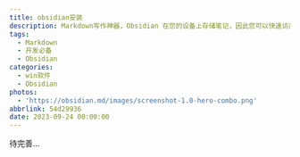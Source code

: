 ```yaml
---
title: obsidian安装
description: Markdown写作神器，Obsidian 在您的设备上存储笔记，因此您可以快速访问它们，甚至可以离线访问。没有人能读懂它们，甚至我们也不能。
tags:
  - Markdown
  - 开发必备
  - Obsidian
categories:
  - win软件
  - Obsidian
photos:
  - 'https://obsidian.md/images/screenshot-1.0-hero-combo.png'
abbrlink: 54d29936
date: 2023-09-24 00:00:00
---
```


待完善...
